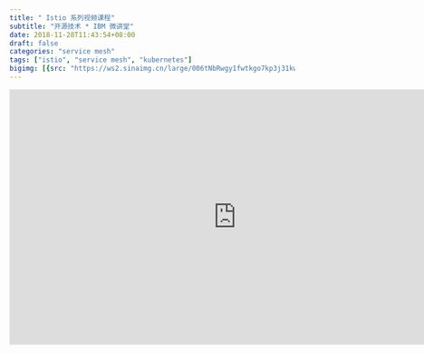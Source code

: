 ```yaml
---
title: " Istio 系列视频课程"
subtitle: "开源技术 * IBM 微讲堂"
date: 2018-11-28T11:43:54+08:00
draft: false
categories: "service mesh"
tags: ["istio", "service mesh", "kubernetes"]
bigimg: [{src: "https://ws2.sinaimg.cn/large/006tNbRwgy1fwtkgo7kp3j31kw0d0750.jpg"}]
---
```


<!--more-->

<iframe 
    width="800" 
    height="450" 
    src="http://player.youku.com/embed/XMzkwMDEzMzkxNg=="
    frameborder="0" 
    allowfullscreen>
</iframe>
